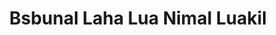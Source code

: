 ---
title: "Bsbunal Laha Lua Nimal Luakil"
url: /accra/bsbunal-laha-lua-nimal-luakil/
shop: clothes
---